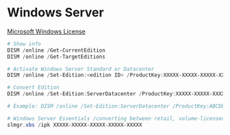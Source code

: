 # Windows Server

[Microsoft Windows License](https://learn.microsoft.com/nb-no/windows-server/get-started/upgrade-conversion-options#converting-a-current-evaluation-version-to-a-current-retail-version)

```powershell
# Show info
DISM /online /Get-CurrentEdition
DISM /online /Get-TargetEditions

# Activate Windows Server Standard or Datacenter
DISM /online /Set-Edition:<edition ID> /ProductKey:XXXXX-XXXXX-XXXXX-XXXXX-XXXXX /AcceptEula

# Convert Edition
DISM /online /Set-Edition:ServerDatacenter /ProductKey:XXXXX-XXXXX-XXXXX-XXXXX-XXXXX /AcceptEula

# Example: DISM /online /Set-Edition:ServerDatacenter /ProductKey:ABCDE-12345-ABCDE-12345-ABCDE /AcceptEula

# Windows Server Essentials /converting between retail, volume-licensed, and OEM licenses
slmgr.vbs /ipk XXXXX-XXXXX-XXXXX-XXXXX-XXXXX
```
